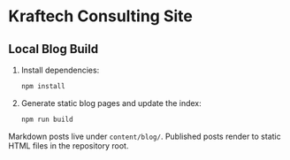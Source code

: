 # Kraftech Consulting Site

## Local Blog Build

1. Install dependencies:
   ```bash
   npm install
   ```
2. Generate static blog pages and update the index:
   ```bash
   npm run build
   ```

Markdown posts live under `content/blog/`. Published posts render to static HTML files in the repository root.

